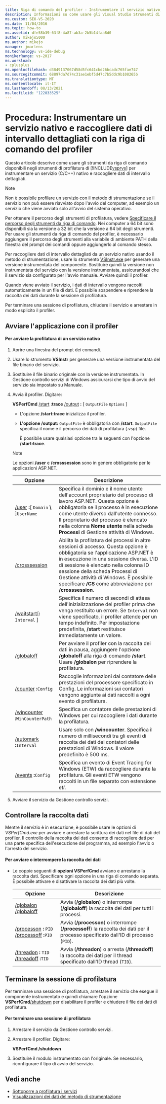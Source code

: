 ```yaml
---
title: Riga di comando del profiler - Instrumentare il servizio nativo, ottenere i dati di intervallo
description: Informazioni su come usare gli Visual Studio Strumenti di profilatura da riga di comando per raccogliere dati di intervallo dettagliati per un servizio C/C++ nativo.
ms.custom: SEO-VS-2020
ms.date: 11/04/2016
ms.topic: how-to
ms.assetid: dfe58b39-63f8-4a87-ab3a-2b5b14faa8d0
author: mikejo5000
ms.author: mikejo
manager: jmartens
ms.technology: vs-ide-debug
monikerRange: vs-2017
ms.workload:
- cplusplus
ms.openlocfilehash: d3849137067d58d5fc641cbd26bcadc765fae747
ms.sourcegitcommit: 68897da7d74c31ae1ebf5d47c7b5ddc9b108265b
ms.translationtype: MT
ms.contentlocale: it-IT
ms.lasthandoff: 08/13/2021
ms.locfileid: "122033525"
---
```

# <a name="how-to-instrument-a-native-service-and-collect-detailed-timing-data-by-using-the-profiler-command-line"></a>Procedura: Instrumentare un servizio nativo e raccogliere dati di intervallo dettagliati con la riga di comando del profiler
Questo articolo descrive come usare gli strumenti da riga di comando disponibili negli strumenti di profilatura di [!INCLUDE[vsprvs](../code-quality/includes/vsprvs_md.md)] per instrumentare un servizio (C/C++) nativo e raccogliere dati di intervallo dettagliati.

> [!NOTE]
> Non è possibile profilare un servizio con il metodo di strumentazione se il servizio non può essere riavviato dopo l'avvio del computer, ad esempio un servizio che viene avviato solo all'avvio del sistema operativo.
>
> Per ottenere il percorso degli strumenti di profilatura, vedere [Specificare il percorso degli strumenti da riga di comando](../profiling/specifying-the-path-to-profiling-tools-command-line-tools.md). Nei computer a 64 bit sono disponibili sia la versione a 32 bit che la versione a 64 bit degli strumenti. Per usare gli strumenti da riga di comando del profiler, è necessario aggiungere il percorso degli strumenti alla variabile di ambiente PATH della finestra del prompt dei comandi oppure aggiungerlo al comando stesso.

 Per raccogliere dati di intervallo dettagliati da un servizio nativo usando il metodo di strumentazione, usare lo strumento [VSInstr.exe](../profiling/vsinstr.md) per generare una versione instrumentata del componente. Sostituire quindi la versione non instrumentata del servizio con la versione instrumentata, assicurandosi che il servizio sia configurato per l'avvio manuale. Avviare quindi il profiler.

 Quando viene avviato il servizio, i dati di intervallo vengono raccolti automaticamente in un file di dati. È possibile sospendere e riprendere la raccolta dei dati durante la sessione di profilatura.

 Per terminare una sessione di profilatura, chiudere il servizio e arrestare in modo esplicito il profiler.

## <a name="start-the-application-with-the-profiler"></a>Avviare l'applicazione con il profiler

#### <a name="to-start-profiling-a-native-service"></a>Per avviare la profilatura di un servizio nativo

1. Aprire una finestra del prompt dei comandi.

2. Usare lo strumento **VSInstr** per generare una versione instrumentata del file binario del servizio.

3. Sostituire il file binario originale con la versione instrumentata. In Gestione controllo servizi di Windows assicurarsi che tipo di avvio del servizio sia impostato su Manuale.

4. Avvia il profiler. Digitare:

    **VSPerfCmd** [/start](../profiling/start.md) **:trace**  [/output](../profiling/output.md) **:** [ `OutputFile` `Options` ]

   - L'opzione **/start:trace** inizializza il profiler.

   - **L'opzione /output:** `OutputFile` è obbligatoria con **/start**. `OutputFile` specifica il nome e il percorso dei dati di profilatura (.*vsp*) file.

     È possibile usare qualsiasi opzione tra le seguenti con l'opzione **/start:trace**.

   > [!NOTE]
   > Le opzioni **/user** e **/crosssession** sono in genere obbligatorie per le applicazioni ASP.NET.

   | Opzione | Descrizione |
   | - | - |
   | [/user](../profiling/user-vsperfcmd.md) **:**[ `Domain` **\\** ]`UserName` | Specifica il dominio e il nome utente dell'account proprietario del processo di lavoro ASP.NET. Questa opzione è obbligatoria se il processo è in esecuzione come utente diverso dall'utente connesso. Il proprietario del processo è elencato nella colonna **Nome utente** nella scheda **Processi** di Gestione attività di Windows. |
   | [/crosssession](../profiling/crosssession.md) | Abilita la profilatura dei processi in altre sessioni di accesso. Questa opzione è obbligatoria se l'applicazione ASP.NET è in esecuzione in una sessione diversa. L'ID di sessione è elencato nella colonna ID sessione della scheda Processi di Gestione attività di Windows. È possibile specificare **/CS** come abbreviazione per **/crosssession**. |
   | [/waitstart](../profiling/waitstart.md)[**:** `Interval` ] | Specifica il numero di secondi di attesa dell'inizializzazione del profiler prima che venga restituito un errore. Se `Interval` non viene specificato, il profiler attende per un tempo indefinito. Per impostazione predefinita, **/start** restituisce immediatamente un valore. |
   | [/globaloff](../profiling/globalon-and-globaloff.md) | Per avviare il profiler con la raccolta dei dati in pausa, aggiungere l'opzione **/globaloff** alla riga di comando **/start**. Usare **/globalon** per riprendere la profilatura. |
   | [/counter](../profiling/counter.md) **:**`Config` | Raccoglie informazioni dal contatore delle prestazioni del processore specificato in Config. Le informazioni sui contatori vengono aggiunte ai dati raccolti a ogni evento di profilatura. |
   | [/wincounter](../profiling/wincounter.md) **:**`WinCounterPath` | Specifica un contatore delle prestazioni di Windows per cui raccogliere i dati durante la profilatura. |
   | [/automark](../profiling/automark.md) **:**`Interval` | Usare solo con **/wincounter**. Specifica il numero di millisecondi tra gli eventi di raccolta dei dati dei contatori delle prestazioni di Windows. Il valore predefinito è 500 ms. |
   | [/events](../profiling/events-vsperfcmd.md) **:**`Config` | Specifica un evento di Event Tracing for Windows (ETW) da raccogliere durante la profilatura. Gli eventi ETW vengono raccolti in un file separato con estensione *etl*. |

5. Avviare il servizio da Gestione controllo servizi.

## <a name="control-data-collection"></a>Controllare la raccolta dati
 Mentre il servizio è in esecuzione, è possibile usare le opzioni di *VSPerfCmd.exe* per avviare e arrestare la scrittura dei dati nel file di dati del profiler. Il controllo della raccolta dei dati consente di raccogliere dati per una parte specifica dell'esecuzione del programma, ad esempio l'avvio o l'arresto del servizio.

#### <a name="to-start-and-stop-data-collection"></a>Per avviare o interrompere la raccolta dei dati

- Le coppie seguenti di **opzioni VSPerfCmd** avviano e arrestano la raccolta dati. Specificare ogni opzione in una riga di comando separata. È possibile attivare e disattivare la raccolta dei dati più volte.

    |Opzione|Descrizione|
    |------------|-----------------|
    |[/globalon /globaloff](../profiling/globalon-and-globaloff.md)|Avvia (**/globalon**) o interrompe (**/globaloff**) la raccolta dei dati per tutti i processi.|
    |[/processon](../profiling/processon-and-processoff.md) **:** `PID` [/processoff](../profiling/processon-and-processoff.md) **:**`PID`|Avvia (**/processon**) o interrompe (**/processoff**) la raccolta dei dati per il processo specificato dall'ID di processo (`PID`).|
    |[/threadon](../profiling/threadon-and-threadoff.md) **:** `TID` [/threadoff](../profiling/threadon-and-threadoff.md) **:**`TID`|Avvia (**/threadon**) o arresta (**/threadoff**) la raccolta dei dati per il thread specificato dall'ID thread (`TID`).|

## <a name="end-the-profiling-session"></a>Terminare la sessione di profilatura
 Per terminare una sessione di profilatura, arrestare il servizio che esegue il componente instrumentato e quindi chiamare l'opzione **VSPerfCmd**[/shutdown](../profiling/shutdown.md) per disabilitare il profiler e chiudere il file dei dati di profilatura.

#### <a name="to-end-a-profiling-session"></a>Per terminare una sessione di profilatura

1. Arrestare il servizio da Gestione controllo servizi.

2. Arrestare il profiler. Digitare:

     **VSPerfCmd /shutdown**

3. Sostituire il modulo instrumentato con l'originale. Se necessario, riconfigurare il tipo di avvio del servizio.

## <a name="see-also"></a>Vedi anche
- [Sottoporre a profilatura i servizi](../profiling/command-line-profiling-of-services.md)
- [Visualizzazioni dei dati del metodo di strumentazione](../profiling/instrumentation-method-data-views.md)

